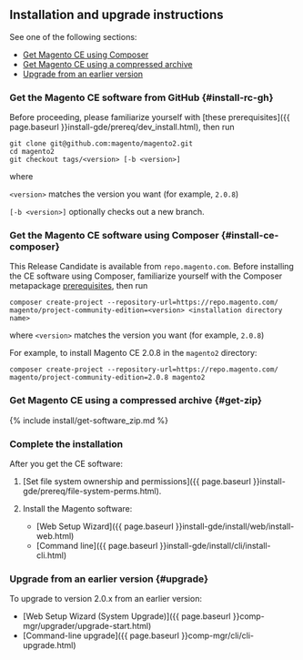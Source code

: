 <div markdown="1">
 
## Installation and upgrade instructions
See one of the following sections:

*	[Get Magento CE using Composer](#install-ce-composer)
*	[Get Magento CE using a compressed archive](#get-zip)
*	[Upgrade from an earlier version](#upgrade)

### Get the Magento CE software from GitHub {#install-rc-gh}
Before proceeding, please familiarize yourself with [these prerequisites]({{ page.baseurl }}install-gde/prereq/dev_install.html), then run

	git clone git@github.com:magento/magento2.git
	cd magento2
	git checkout tags/<version> [-b <version>]

where 

`<version>` matches the version you want (for example, `2.0.8`)

`[-b <version>]` optionally checks out a new branch.

### Get the Magento CE software using Composer {#install-ce-composer}
This Release Candidate is available from `repo.magento.com`. Before installing the CE software using Composer, familiarize yourself with the Composer metapackage  <a href="{{page.baseurl}}install-gde/prereq/integrator_install.html" target="_blank">prerequisites</a>, then run 

	composer create-project --repository-url=https://repo.magento.com/ magento/project-community-edition=<version> <installation directory name>

where `<version>` matches the version you want (for example, `2.0.8`)

For example, to install Magento CE 2.0.8 in the `magento2` directory:

	composer create-project --repository-url=https://repo.magento.com/ magento/project-community-edition=2.0.8 magento2

### Get Magento CE using a compressed archive {#get-zip}
{% include install/get-software_zip.md %}

### Complete the installation
After you get the CE software:

1.	[Set file system ownership and permissions]({{ page.baseurl }}install-gde/prereq/file-system-perms.html).
2.	Install the Magento software:

	*	[Web Setup Wizard]({{ page.baseurl }}install-gde/install/web/install-web.html)
	*	[Command line]({{ page.baseurl }}install-gde/install/cli/install-cli.html)

### Upgrade from an earlier version {#upgrade}
To upgrade to version 2.0.x from an earlier version:

*	[Web Setup Wizard (System Upgrade)]({{ page.baseurl }}comp-mgr/upgrader/upgrade-start.html)
*	[Command-line upgrade]({{ page.baseurl }}comp-mgr/cli/cli-upgrade.html)
